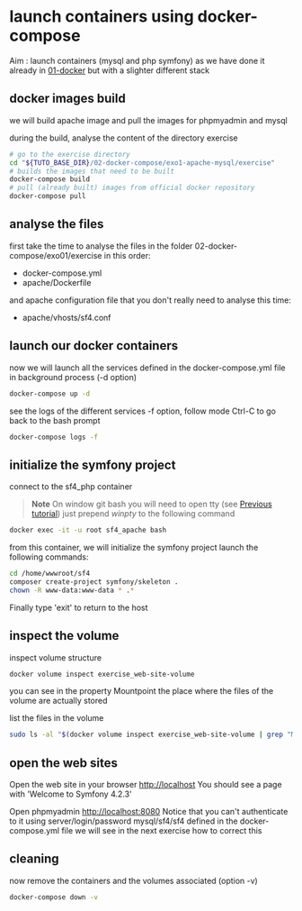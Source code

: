 # launch containers using docker-compose  
Aim : launch containers (mysql and php symfony) 
as we have done it already in [01-docker](../../01-docker/Readme.md) 
but with a slighter different stack

## docker images build
we will build apache image and pull the images for phpmyadmin and mysql 

during the build, analyse the content of the directory exercise
```bash
# go to the exercise directory
cd "${TUTO_BASE_DIR}/02-docker-compose/exo1-apache-mysql/exercise"
# builds the images that need to be built
docker-compose build 
# pull (already built) images from official docker repository
docker-compose pull
```

## analyse the files
first take the time to analyse the files in the folder 02-docker-compose/exo01/exercise in this order:
* docker-compose.yml
* apache/Dockerfile

and apache configuration file that you don't really need to analyse this time:
* apache/vhosts/sf4.conf

## launch our docker containers
now we will launch all the services defined in the docker-compose.yml file 
in background process (-d option)
```bash
docker-compose up -d
```

see the logs of the different services
-f option, follow mode
Ctrl-C to go back to the bash prompt
```bash
docker-compose logs -f
```

## initialize the symfony project
connect to the sf4_php container
> **Note**
> On window git bash you will need to open tty (see [Previous tutorial](../../01-docker/Readme.md))
> just prepend *winpty* to the following command

```bash
docker exec -it -u root sf4_apache bash
```

from this container, we will initialize the symfony project
launch the following commands:
```bash
cd /home/wwwroot/sf4
composer create-project symfony/skeleton .
chown -R www-data:www-data * .*
```

Finally type 'exit' to return to the host

## inspect the volume
inspect volume structure
```bash
docker volume inspect exercise_web-site-volume
```
you can see in the property Mountpoint the place where the files of the volume are actually stored

list the files in the volume
```bash
sudo ls -al "$(docker volume inspect exercise_web-site-volume | grep "Mountpoint" | sed -E 's/[ \t]+"Mountpoint": "([^"]+)",$/\1/')"
```

## open the web sites
Open the web site in your browser [http://localhost](http://localhost)
You should see a page with 'Welcome to Symfony 4.2.3'

Open phpmyadmin [http://localhost:8080](http://localhost:8080)
Notice that you can't authenticate to it using server/login/password mysql/sf4/sf4
defined in the docker-compose.yml file
we will see in the next exercise how to correct this 

## cleaning
now remove the containers and the volumes associated (option -v)
```bash
docker-compose down -v
```
